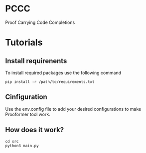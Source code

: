 # PCCC
Proof Carrying Code Completions

# Tutorials
## Install requirenents
To install required packages use the following command
```
pip install -r /path/to/requirements.txt
```
## Cinfiguration
Use the env.config file to add your desired configurations to make Prooformer tool work.
## How does it work?

```
cd src
python3 main.py
```

